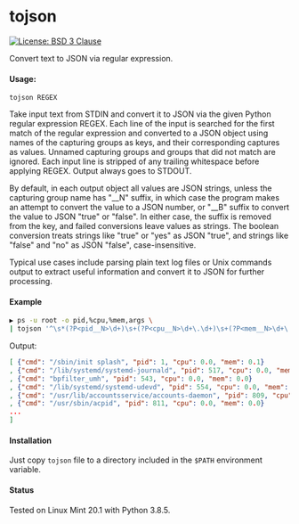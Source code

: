 # tojson

[![License: BSD 3 Clause](https://img.shields.io/badge/License-BSD_3--Clause-yellow.svg)](https://opensource.org/licenses/BSD-3-Clause)

Convert text to JSON via regular expression.

#### Usage:
```
tojson REGEX
```

Take input text from STDIN and convert it to JSON via the given Python regular
expression REGEX. Each line of the input is searched for the first match of the
regular expression and converted to a JSON object using names of the capturing
groups as keys, and their corresponding captures as values. Unnamed capturing
groups and groups that did not match are ignored. Each input line is stripped
of any trailing whitespace before applying REGEX. Output always goes to STDOUT.

By default, in each output object all values are JSON strings, unless the
capturing group name has "__N" suffix, in which case the program makes an attempt
to convert the value to a JSON number, or "__B" suffix to convert the value to
JSON "true" or "false". In either case, the suffix is removed from the key, and
failed conversions leave values as strings. The boolean conversion treats strings
like "true" or "yes" as JSON "true", and strings like "false" and "no" as JSON
"false", case-insensitive.

Typical use cases include parsing plain text log files or Unix commands output
to extract useful information and convert it to JSON for further processing.

#### Example
```sh
▶ ps -u root -o pid,%cpu,%mem,args \
| tojson '^\s*(?P<pid__N>\d+)\s+(?P<cpu__N>\d+\.\d+)\s+(?P<mem__N>\d+\.\d+)\s+(?P<cmd>[^[].+)$'
```

Output:

```JSON
[ {"cmd": "/sbin/init splash", "pid": 1, "cpu": 0.0, "mem": 0.1}
, {"cmd": "/lib/systemd/systemd-journald", "pid": 517, "cpu": 0.0, "mem": 0.2}
, {"cmd": "bpfilter_umh", "pid": 543, "cpu": 0.0, "mem": 0.0}
, {"cmd": "/lib/systemd/systemd-udevd", "pid": 554, "cpu": 0.0, "mem": 0.0}
, {"cmd": "/usr/lib/accountsservice/accounts-daemon", "pid": 809, "cpu": 0.0, "mem": 0.1}
, {"cmd": "/usr/sbin/acpid", "pid": 811, "cpu": 0.0, "mem": 0.0}
...
]
```

#### Installation
Just copy `tojson` file to a directory included in the `$PATH` environment variable.

#### Status
Tested on Linux Mint 20.1 with Python 3.8.5.
